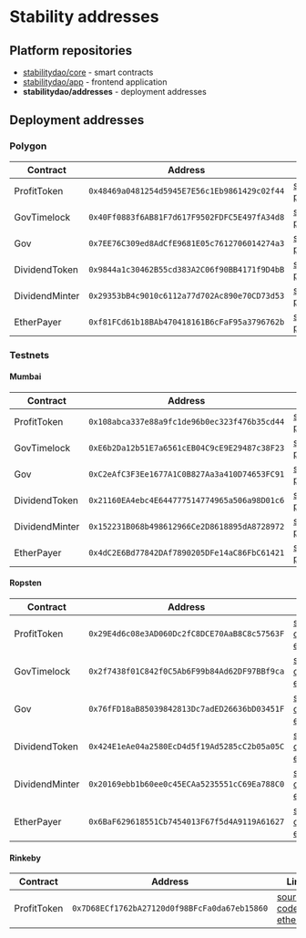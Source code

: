 # Stability addresses

## Platform repositories

- [stabilitydao/core](https://github.com/stabilitydao/core) - smart contracts
- [stabilitydao/app](https://github.com/stabilitydao/app) - frontend application
- **stabilitydao/addresses** - deployment addresses


## Deployment addresses
### Polygon

| Contract | Address | Links |
------------------ | ------- | --- |
| ProfitToken     | `0x48469a0481254d5945E7E56c1Eb9861429c02f44` | [source code](https://github.com/stabilitydao/core/blob/develop/contracts/ProfitToken.sol) [polygonscan](https://polygonscan.com/address/0x48469a0481254d5945E7E56c1Eb9861429c02f44) |
| GovTimelock    | `0x40Ff0883f6AB81F7d617F9502FDFC5E497fA34d8` | [source code](https://github.com/stabilitydao/core/blob/develop/contracts/governance/GovTimelock.sol) [polygonscan](https://polygonscan.com/address/0x40Ff0883f6AB81F7d617F9502FDFC5E497fA34d8) |
| Gov            | `0x7EE76C309ed8AdCfE9681E05c7612706014274a3` | [source code](https://github.com/stabilitydao/core/blob/develop/contracts/governance/Gov.sol) [polygonscan](https://polygonscan.com/address/0x7EE76C309ed8AdCfE9681E05c7612706014274a3) |
| DividendToken  | `0x9844a1c30462B55cd383A2C06f90BB4171f9D4bB` | [source code](https://github.com/stabilitydao/core/blob/develop/contracts/token/DividendToken.sol) [polygonscan](https://polygonscan.com/address/0x9844a1c30462B55cd383A2C06f90BB4171f9D4bB) |
| DividendMinter | `0x29353bB4c9010c6112a77d702Ac890e70CD73d53` | [source code](https://github.com/stabilitydao/core/blob/develop/contracts/pool/DividendMinter.sol) [polygonscan](https://polygonscan.com/address/0x29353bB4c9010c6112a77d702Ac890e70CD73d53) |
| EtherPayer     | `0xf81FCd61b18BAb470418161B6cFaF95a3796762b` | [source code](https://github.com/stabilitydao/core/blob/develop/contracts/payer/EtherPayer.sol) [polygonscan](https://polygonscan.com/address/0xf81FCd61b18BAb470418161B6cFaF95a3796762b) |

### Testnets

#### Mumbai

| Contract | Address | Links |
------------------ | ------- | --- |
| ProfitToken    | `0x108abca337e88a9fc1de96b0ec323f476b35cd44` | [source code](https://github.com/stabilitydao/core/blob/develop/contracts/token/ProfitToken.sol) [polygonscan](https://mumbai.polygonscan.com/address/0x108abca337e88a9fc1de96b0ec323f476b35cd44) |
| GovTimelock    | `0xE6b2Da12b51E7a6561cEB04C9cE9E29487c38F23` | [source code](https://github.com/stabilitydao/core/blob/develop/contracts/governance/GovTimelock.sol) [polygonscan](https://mumbai.polygonscan.com/address/0xE6b2Da12b51E7a6561cEB04C9cE9E29487c38F23) |
| Gov            | `0xC2eAfC3F3Ee1677A1C0B827Aa3a410D74653FC91` | [source code](https://github.com/stabilitydao/core/blob/develop/contracts/governance/Gov.sol) [polygonscan](https://mumbai.polygonscan.com/address/0xC2eAfC3F3Ee1677A1C0B827Aa3a410D74653FC91) |
| DividendToken  | `0x21160EA4ebc4E644777514774965a506a98D01c6` | [source code](https://github.com/stabilitydao/core/blob/develop/contracts/token/DividendToken.sol) [polygonscan](https://mumbai.polygonscan.com/address/0x21160EA4ebc4E644777514774965a506a98D01c6) |
| DividendMinter | `0x152231B068b498612966Ce2D8618895dA8728972` | [source code](https://github.com/stabilitydao/core/blob/develop/contracts/pool/DividendMinter.sol) [polygonscan](https://mumbai.polygonscan.com/address/0x152231B068b498612966Ce2D8618895dA8728972) |
| EtherPayer     | `0x4dC2E6Bd77842DAf7890205DFe14aC86FbC61421` | [source code](https://github.com/stabilitydao/core/blob/develop/contracts/payer/EtherPayer.sol) [polygonscan](https://mumbai.polygonscan.com/address/0x4dC2E6Bd77842DAf7890205DFe14aC86FbC61421) |

#### Ropsten

| Contract | Address | Links |
------------------ | ------- | --- |
| ProfitToken    | `0x29E4d6c08e3AD060Dc2fC8DCE70AaB8C8c57563F` | [source code](https://github.com/stabilitydao/core/blob/main/contracts/token/ProfitToken.sol) [etherscan](https://ropsten.etherscan.io/address/0x29E4d6c08e3AD060Dc2fC8DCE70AaB8C8c57563F) |
| GovTimelock    | `0x2f7438f01C842f0C5Ab6F99b84Ad62DF97BBf9ca` | [source code](https://github.com/stabilitydao/core/blob/develop/contracts/governance/GovTimelock.sol) [etherscan](https://ropsten.etherscan.io/address/0x2f7438f01C842f0C5Ab6F99b84Ad62DF97BBf9ca) |
| Gov            | `0x76fFD18aB85039842813Dc7adED26636bD03451F` | [source code](https://github.com/stabilitydao/core/blob/develop/contracts/governance/Gov.sol) [etherscan](https://ropsten.etherscan.io/address/0x76fFD18aB85039842813Dc7adED26636bD03451F) |
| DividendToken  | `0x424E1eAe04a2580EcD4d5f19Ad5285cC2b05a05C` | [source code](https://github.com/stabilitydao/core/blob/develop/contracts/token/DividendToken.sol) [etherscan](https://ropsten.etherscan.io/address/0x424E1eAe04a2580EcD4d5f19Ad5285cC2b05a05C) |
| DividendMinter | `0x20169ebb1b60ee0c45ECAa5235551cC69Ea788C0` | [source code](https://github.com/stabilitydao/core/blob/develop/contracts/pool/DividendMinter.sol) [etherscan](https://ropsten.etherscan.io/address/0x20169ebb1b60ee0c45ECAa5235551cC69Ea788C0) |
| EtherPayer     | `0x6BaF629618551Cb7454013F67f5d4A9119A61627` | [source code](https://github.com/stabilitydao/core/blob/develop/contracts/payer/EtherPayer.sol) [etherscan](https://ropsten.etherscan.io/address/0x6BaF629618551Cb7454013F67f5d4A9119A61627) |


#### Rinkeby

| Contract | Address | Links |
------------------ | ------- | --- |
| ProfitToken     | `0x7D68ECf1762bA27120d0f98BFcFa0da67eb15860` | [source code](https://github.com/stabilitydao/core/blob/main/contracts/ProfitToken.sol) [etherscan](https://rinkeby.etherscan.io/address/0x7D68ECf1762bA27120d0f98BFcFa0da67eb15860) |
